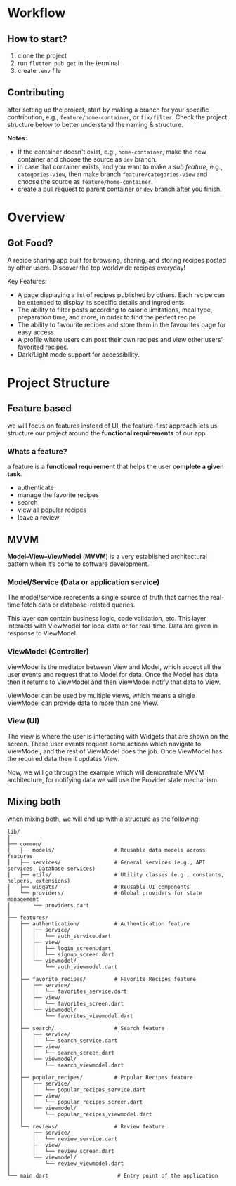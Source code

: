 # Workflow
## How to start?
1. clone the project
2. run `flutter pub get` in the terminal
3. create `.env` file

## Contributing
after setting up the project, start by making a branch for your specific contribution, e.g., `feature/home-container`, or `fix/filter`. Check the project structure below to better understand the naming & structure. 

**Notes:** 
- If the container doesn't exist, e.g., `home-container`, make the new container and choose the source as `dev` branch.
- in case that container exists, and you want to make a *sub feature*, e.g., `categories-view`, then make branch `feature/categories-view` and choose the source as `feature/home-container`. 
- create a pull request to parent container or `dev` branch after you finish. 

# Overview

## Got Food?

A recipe sharing app built for browsing, sharing, and storing recipes posted by other users. Discover the top worldwide recipes everyday!

Key Features:

- A page displaying a list of recipes published by others. Each recipe can be extended to display its specific details and ingredients.
- The ability to filter posts according to calorie limitations, meal type, preparation time, and more, in order to find the perfect recipe.
- The ability to favourite recipes and store them in the favourites page for easy access.
- A profile where users can post their own recipes and view other users’ favorited recipes.
- Dark/Light mode support for accessibility.

# Project Structure

## Feature based

we will focus on features instead of UI, the feature-first approach lets us structure our project around the **functional requirements** of our app.

### Whats a feature?

a feature is a **functional requirement** that helps the user **complete a given task**.

- authenticate
- manage the favorite recipes
- search
- view all popular recipes
- leave a review

## MVVM

**Model–View–ViewModel** (**MVVM**) is a very established architectural pattern when it’s come to software development.

### Model/Service (Data or application service)

The model/service represents a single source of truth that carries the real-time fetch data or database-related queries.

This layer can contain business logic, code validation, etc. This layer interacts with ViewModel for local data or for real-time. Data are given in response to ViewModel.

### ViewModel (Controller)

ViewModel is the mediator between View and Model, which accept all the user events and request that to Model for data. Once the Model has data then it returns to ViewModel and then ViewModel notify that data to View.

ViewModel can be used by multiple views, which means a single ViewModel can provide data to more than one View.

### View (UI)

The view is where the user is interacting with Widgets that are shown on the screen. These user events request some actions which navigate to ViewModel, and the rest of ViewModel does the job. Once ViewModel has the required data then it updates View.

Now, we will go through the example which will demonstrate MVVM architecture, for notifying data we will use the Provider state mechanism.

## Mixing both

when mixing both, we will end up with a structure as the following:

```
lib/
│
├── common/
│   ├── models/                   # Reusable data models across features
│   ├── services/                 # General services (e.g., API services, Database services)
│   ├── utils/                    # Utility classes (e.g., constants, helpers, extensions)
│   ├── widgets/                  # Reusable UI components
│   └── providers/                # Global providers for state management
│       └── providers.dart
│
├── features/
│   ├── authentication/           # Authentication feature
│   │   ├── service/
│   │   │   └── auth_service.dart
│   │   ├── view/
│   │   │   ├── login_screen.dart
│   │   │   └── signup_screen.dart
│   │   └── viewmodel/
│   │       └── auth_viewmodel.dart
│   │
│   ├── favorite_recipes/         # Favorite Recipes feature
│   │   ├── service/
│   │   │   └── favorites_service.dart
│   │   ├── view/
│   │   │   └── favorites_screen.dart
│   │   └── viewmodel/
│   │       └── favorites_viewmodel.dart
│   │
│   ├── search/                   # Search feature
│   │   ├── service/
│   │   │   └── search_service.dart
│   │   ├── view/
│   │   │   └── search_screen.dart
│   │   └── viewmodel/
│   │       └── search_viewmodel.dart
│   │
│   ├── popular_recipes/          # Popular Recipes feature
│   │   ├── service/
│   │   │   └── popular_recipes_service.dart
│   │   ├── view/
│   │   │   └── popular_recipes_screen.dart
│   │   └── viewmodel/
│   │       └── popular_recipes_viewmodel.dart
│   │
│   └── reviews/                  # Review feature
│       ├── service/
│       │   └── review_service.dart
│       ├── view/
│       │   └── review_screen.dart
│       └── viewmodel/
│           └── review_viewmodel.dart
│
└── main.dart                      # Entry point of the application
```
